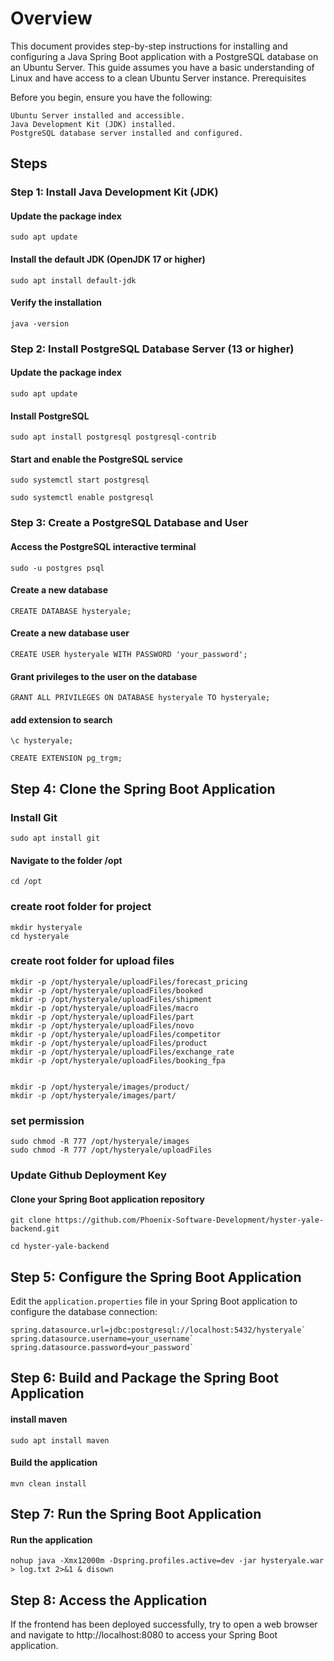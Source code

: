 # Overview

This document provides step-by-step instructions for installing and configuring a Java Spring Boot application with a PostgreSQL database on an Ubuntu Server. This guide assumes you have a basic understanding of Linux and have access to a clean Ubuntu Server instance.
Prerequisites

Before you begin, ensure you have the following:

    Ubuntu Server installed and accessible.
    Java Development Kit (JDK) installed.
    PostgreSQL database server installed and configured.

## Steps

### Step 1: Install Java Development Kit (JDK)

#### Update the package index
`sudo apt update`

#### Install the default JDK (OpenJDK 17 or higher)
`sudo apt install default-jdk`

#### Verify the installation
`java -version`

### Step 2: Install PostgreSQL Database Server (13 or higher)

#### Update the package index
`sudo apt update`

#### Install PostgreSQL
`sudo apt install postgresql postgresql-contrib`

#### Start and enable the PostgreSQL service
`sudo systemctl start postgresql`

`sudo systemctl enable postgresql`

### Step 3: Create a PostgreSQL Database and User

#### Access the PostgreSQL interactive terminal
`sudo -u postgres psql`

#### Create a new database
`CREATE DATABASE hysteryale;`

#### Create a new database user
`CREATE USER hysteryale WITH PASSWORD 'your_password';`

#### Grant privileges to the user on the database
`GRANT ALL PRIVILEGES ON DATABASE hysteryale TO hysteryale;`

#### add extension to search  
```angular2html
\c hysteryale;

CREATE EXTENSION pg_trgm;
```

## Step 4: Clone the Spring Boot Application

### Install Git
`sudo apt install git`

#### Navigate to the folder /opt
`cd /opt`

### create root folder for project

```
mkdir hysteryale
cd hysteryale
```
### create root folder for upload files
```
mkdir -p /opt/hysteryale/uploadFiles/forecast_pricing
mkdir -p /opt/hysteryale/uploadFiles/booked
mkdir -p /opt/hysteryale/uploadFiles/shipment
mkdir -p /opt/hysteryale/uploadFiles/macro
mkdir -p /opt/hysteryale/uploadFiles/part
mkdir -p /opt/hysteryale/uploadFiles/novo
mkdir -p /opt/hysteryale/uploadFiles/competitor
mkdir -p /opt/hysteryale/uploadFiles/product
mkdir -p /opt/hysteryale/uploadFiles/exchange_rate
mkdir -p /opt/hysteryale/uploadFiles/booking_fpa


mkdir -p /opt/hysteryale/images/product/
mkdir -p /opt/hysteryale/images/part/
```

### set permission

```angular2html
sudo chmod -R 777 /opt/hysteryale/images
sudo chmod -R 777 /opt/hysteryale/uploadFiles
```

### Update Github Deployment Key

#### Clone your Spring Boot application repository
`git clone https://github.com/Phoenix-Software-Development/hyster-yale-backend.git`

`cd hyster-yale-backend`

## Step 5: Configure the Spring Boot Application

Edit the `application.properties` file in your Spring Boot application to configure the database connection:

```
spring.datasource.url=jdbc:postgresql://localhost:5432/hysteryale`
spring.datasource.username=your_username`
spring.datasource.password=your_password`
```

## Step 6: Build and Package the Spring Boot Application

#### install maven
`sudo apt install maven`

#### Build the application
`mvn clean install`

## Step 7: Run the Spring Boot Application

#### Run the application
```
nohup java -Xmx12000m -Dspring.profiles.active=dev -jar hysteryale.war > log.txt 2>&1 & disown
```

## Step 8: Access the Application

If the frontend has been deployed successfully, try to open a web browser and navigate to http://localhost:8080 to access your Spring Boot application.
